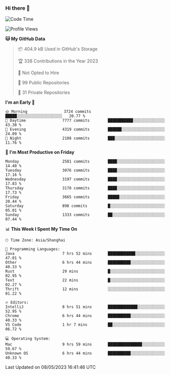 ### Hi there 👋

<!--
**qbosen/qbosen** is a ✨ _special_ ✨ repository because its `README.md` (this file) appears on your GitHub profile.

Here are some ideas to get you started:

- 🔭 I’m currently working on ...
- 🌱 I’m currently learning ...
- 👯 I’m looking to collaborate on ...
- 🤔 I’m looking for help with ...
- 💬 Ask me about ...
- 📫 How to reach me: ...
- 😄 Pronouns: ...
- ⚡ Fun fact: ...
-->

<!--START_SECTION:waka-->
![Code Time](http://img.shields.io/badge/Code%20Time-1%2C972%20hrs%2036%20mins-blue)

![Profile Views](http://img.shields.io/badge/Profile%20Views-0-blue)

**🐱 My GitHub Data** 

> 📦 404.9 kB Used in GitHub's Storage 
 > 
> 🏆 338 Contributions in the Year 2023
 > 
> 🚫 Not Opted to Hire
 > 
> 📜 99 Public Repositories 
 > 
> 🔑 31 Private Repositories 
 > 
**I'm an Early 🐤** 

```text
🌞 Morning                3724 commits        █████░░░░░░░░░░░░░░░░░░░░   20.77 % 
🌆 Daytime                7777 commits        ███████████░░░░░░░░░░░░░░   43.38 % 
🌃 Evening                4319 commits        ██████░░░░░░░░░░░░░░░░░░░   24.09 % 
🌙 Night                  2108 commits        ███░░░░░░░░░░░░░░░░░░░░░░   11.76 % 
```
📅 **I'm Most Productive on Friday** 

```text
Monday                   2581 commits        ████░░░░░░░░░░░░░░░░░░░░░   14.40 % 
Tuesday                  3076 commits        ████░░░░░░░░░░░░░░░░░░░░░   17.16 % 
Wednesday                3197 commits        ████░░░░░░░░░░░░░░░░░░░░░   17.83 % 
Thursday                 3178 commits        ████░░░░░░░░░░░░░░░░░░░░░   17.73 % 
Friday                   3665 commits        █████░░░░░░░░░░░░░░░░░░░░   20.44 % 
Saturday                 898 commits         █░░░░░░░░░░░░░░░░░░░░░░░░   05.01 % 
Sunday                   1333 commits        ██░░░░░░░░░░░░░░░░░░░░░░░   07.44 % 
```


📊 **This Week I Spent My Time On** 

```text
🕑︎ Time Zone: Asia/Shanghai

💬 Programming Languages: 
Java                     7 hrs 52 mins       ████████████░░░░░░░░░░░░░   47.01 % 
Other                    6 hrs 44 mins       ██████████░░░░░░░░░░░░░░░   40.33 % 
Rust                     29 mins             █░░░░░░░░░░░░░░░░░░░░░░░░   02.95 % 
Text                     22 mins             █░░░░░░░░░░░░░░░░░░░░░░░░   02.27 % 
Thrift                   12 mins             ░░░░░░░░░░░░░░░░░░░░░░░░░   01.22 % 

🔥 Editors: 
IntelliJ                 8 hrs 51 mins       █████████████░░░░░░░░░░░░   52.95 % 
Chrome                   6 hrs 44 mins       ██████████░░░░░░░░░░░░░░░   40.33 % 
VS Code                  1 hr 7 mins         ██░░░░░░░░░░░░░░░░░░░░░░░   06.72 % 

💻 Operating System: 
Mac                      9 hrs 59 mins       ███████████████░░░░░░░░░░   59.67 % 
Unknown OS               6 hrs 44 mins       ██████████░░░░░░░░░░░░░░░   40.33 % 
```


 Last Updated on 08/05/2023 16:41:46 UTC
<!--END_SECTION:waka-->
